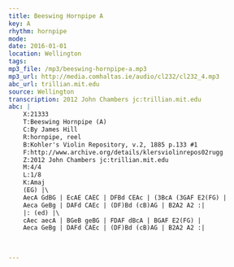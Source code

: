 ```yaml
---
title: Beeswing Hornpipe A
key: A
rhythm: hornpipe
mode: 
date: 2016-01-01
location: Wellington
tags:
mp3_file: /mp3/beeswing-hornpipe-a.mp3
mp3_url: http://media.comhaltas.ie/audio/cl232/cl232_4.mp3
abc_url: trillian.mit.edu
source: Wellington
transcription: 2012 John Chambers jc:trillian.mit.edu
abc: |
    X:21333
    T:Beeswing Hornpipe (A)
    C:By James Hill
    R:hornpipe, reel
    B:Kohler's Violin Repository, v.2, 1885 p.133 #1
    F:http://www.archive.org/details/klersviolinrepos02rugg
    Z:2012 John Chambers jc:trillian.mit.edu
    M:4/4
    L:1/8
    K:Amaj
    (EG) |\
    AecA GdBG | EcAE CAEC | DFBd CEAc | (3BcA (3GAF E2(FG) |
    Aeca GeBg | DAFd CAEc | (DF)Bd (cB)AG | B2A2 A2 :|
    |: (ed) |\
    cAec aecA | BGeB geBG | FDAF dBcA | BGAF E2(FG) |
    Aeca GeBg | DAFd CAEc | (DF)Bd (cB)AG | B2A2 A2 :|

    
    
---
```


